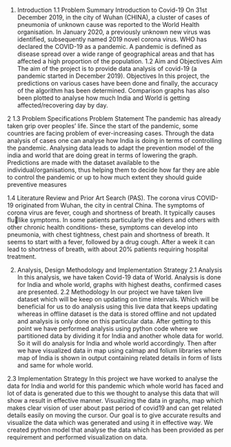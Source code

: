 1. Introduction
1.1 Problem Summary
Introduction to Covid-19 On 31st December 2019, in the city of Wuhan (CHINA), a cluster 
of cases of pneumonia of unknown cause was reported to the World Health organisation. 
In January 2020, a previously unknown new virus was identified, subsequently named 2019 
novel corona virus. WHO has declared the COVID-19 as a pandemic. A pandemic is 
defined as disease spread over a wide range of geographical areas and that has affected a 
high proportion of the population.
1.2 Aim and Objectives
Aim
The aim of the project is to provide data analysis of covid-19 (a pandemic started in 
December 2019).
Objectives
In this project, the predictions on various cases have been done and finally, the accuracy of 
the algorithm has been determined. Comparison graphs has also been plotted to analyse 
how much India and World is getting affected/recovering day by day.

2
1.3 Problem Specifications
Problem Statement The pandemic has already taken grip over peoples’ life. Since the start 
of the pandemic, some countries are facing problem of ever-increasing cases. Through the 
data analysis of cases one can analyse how India is doing in terms of controlling the 
pandemic. Analysing data leads to adapt the prevention model of the india and world that 
are doing great in terms of lowering the graph. Predictions are made with the dataset 
available to the individual/organisations, thus helping them to decide how far they are able 
to control the pandemic or up to how much extent they should guide preventive measures

1.4 Literature Review and Prior Art Search (PAS). 
The corona virus COVID-19 originated from Wuhan, the city in central China. The 
symptoms of corona virus are fever, cough and shortness of breath. It typically causes flulike symptoms. In some patients particularly the elders and others with other chronic health 
conditions- these, symptoms can develop into pneumonia, with chest tightness, chest pain 
and shortness of breath. It seems to start with a fever, followed by a drug cough. After a 
week it can lead to shortness of breath, with about 20% patients requiring hospital 
treatment.

2. Analysis, Design Methodology and Implementation 
Strategy
2.1 Analysis
In this analysis, we have taken Covid-19 data of World. Analysis is done for India and 
whole world, graphs with highest deaths, confirmed cases are presented.
2.2 Methodology 
In our project we have taken live dataset which will be keep on updating on time intervals. 
Which will be beneficial for us to do analysis using this live data that keeps updating 
whereas in offline dataset is the data is stored offline and not updated and analysis is only 
done on this particular data. After getting to this point we have performed analysis using 
python code where we partitioned data by dividing it for India and another whole data for 
world. So it will do analysis for India and whole world accordingly. Then after we have 
visualized data in map using calmap and folium libraries where map of India is shown in 
output containing related details in form of lists and same for whole world.

2.3 Implementation Strategy
In this project we have worked to analyse the data for India and world for this pandemic 
which whole world has faced and lot of data is generated due to this we thought to analyse 
this data that will show a result in effective manner. Visualizing the data in graphs, map 
which makes clear vision of user about past period of covid19 and can get related details 
easily on moving the cursor. Our goal is to give accurate results and visualize the data 
which was generated and using it in effective way. We created python model that analyse 
the data which has been provided as per requirement and performed visualization on data.
